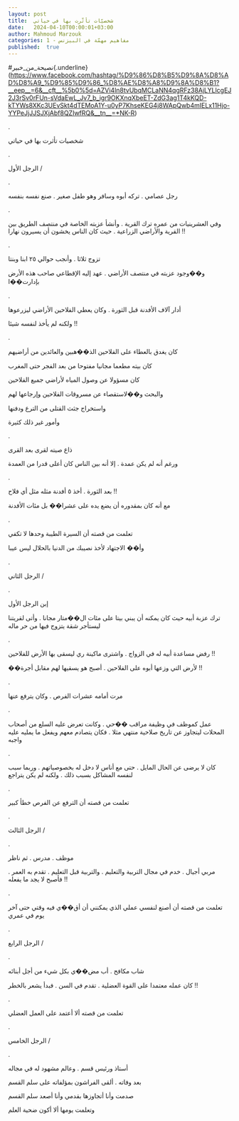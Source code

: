 ```yaml
---
layout: post
title:  شخصيّات تأثّرت بها في حياتي
date:   2024-04-10T00:00:01+03:00
author: Mahmoud Marzouk
categories: 1 - مفاهيم مهمّة في البيزنس
published:  true
---
```

\#نصيحة_من_خبير{.underline}(https://www.facebook.com/hashtag/%D9%86%D8%B5%D9%8A%D8%AD%D8%A9_%D9%85%D9%86_%D8%AE%D8%A8%D9%8A%D8%B1?__eep__=6&__cft__%5b0%5d=AZVi4ln8tvUbqMCLaNN4qgRFz38AjLYLlcgEJ2J3rSv0rFUn-sVdaEwL_Jv7_b_igr9OKXnqXbeET-ZdG3ag1T4kKQD-kTYWs8XKc3UEvSkt4dTEMoA1Y-u0yP7KhseKEG4j8WApQwb4mIELx11Hjo-YYPeJjJJSJXjAbf8QZIwfRQ&__tn__=*NK-R)

.

شخصيات تأثرت بها في حياتي

.

الرجل الأول /

.

رجل عصامي . تركه أبوه وسافر وهو طفل صغير . صنع نفسه بنفسه

.

وفي العشرينيات من عمره ترك القرية . وأنشأ عزبته الخاصة في منتصف الطريق
بين القرية والأراضي الزراعية . حيث كان الناس يخشون أن يسيرون
نهارا !!

.

تزوج ثلاثا . وأنجب حوالي ٢٥ ابنا وبنتا

و��وجود عزبته في منتصف الأراضي . عهد إليه الإقطاعي صاحب هذه الأرض
بإدارت��ا

.

أدار آلاف الأفدنة قبل الثورة . وكان يعطي الفلاحين الأراضي
ليزرعوها

ولكنه لم يأخذ لنفسه شيئا !!

.

كان يغدق بالعطاء على الفلاحين الذ��هبين والعائدين من أراضيهم

كان بيته مطعما مجانيا مفتوحا من بعد الفجر حتى المغرب

كان مسؤولا عن وصول المياه لأراضي جميع الفلاحين

والبحث و��لاستقصاء عن مسروقات الفلاحين وإرجاعها لهم

واستخراج جثث القتلى من الترع ودفنها

وأمور غير ذلك كثيرة

.

ذاع صيته لقرى بعد القرى

ورغم أنه لم يكن عمدة . إلا أنه بين الناس كان أعلى قدرا من
العمدة

.

بعد الثورة . أخذ ٥ أفدنة مثله مثل أي فلاح !!

مع أنه كان بمقدوره أن يضع يده على عشرا�� بل مئات الأفدنة

.

تعلمت من قصته أن السيرة الطيبة وحدها لا تكفي

وأ�� الاجتهاد لأخذ نصيبك من الدنيا بالحلال ليس عيبا

.

الرجل الثاني /

.

إبن الرجل الأول

ترك عزبة أبيه حيث كان يمكنه أن يبني بيتا على مئات ال��متار مجانا . وأتى
لقريتنا ليستأجر شقة يتزوج فيها من حر ماله

.

رفض مساعدة أبيه له في الزواج . واشترى ماكينة ري ليسقى بها الأرض
للفلاحين !!

��لأرض التي وزعها أبوه على الفلاحين . أصبح هو يسقيها لهم مقابل
أجرة !!

.

مرت أمامه عشرات الفرص . وكان يترفع عنها

.

عمل كموظف في وظيفة مراقب ��حي . وكانت تعرض عليه السلع من أصحاب المحلات
ليتجاوز عن تاريخ صلاحية منتهي مثلا . فكان يتصادم معهم ويفعل ما يمليه
عليه واجبه

.

كان لا يرضى عن الحال المايل . حتى مع أناس لا دخل له بخصوصياتهم . وربما
سبب لنفسه المشاكل بسبب ذلك . ولكنه لم يكن يتراجع

.

تعلمت من قصته أن الترفع عن الفرص خطأ كبير

.

الرجل الثالث /

.

موظف . مدرس . ثم ناظر

مربي أجيال . خدم في مجال التربية والتعليم . والتربية قبل التعليم . تقدم
به العمر . فأصبح لا يجد ما يفعله !!

.

تعلمت من قصته أن أصنع لنفسي عملي الذي يمكنني أن أق��ي فيه وقتي حتى آخر
يوم في عمري

.

الرجل الرابع /

.

شاب مكافح . أب مض��ي بكل شيء من أجل أبنائه

كان عمله معتمدا على القوة العضلية . تقدم في السن . فبدأ يشعر
بالخطر !!

.

تعلمت من قصته ألا أعتمد على العمل العضلي

.

الرجل الخامس /

.

أستاذ ورئيس قسم . وعالم مشهود له في مجاله

بعد وفاته . ألقى الفراشون بمؤلفاته على سلم القسم

صدمت وأنا أتجاوزها بقدمي وأنا أصعد سلم القسم

وتعلمت يومها ألا أكون ضحية العلم
